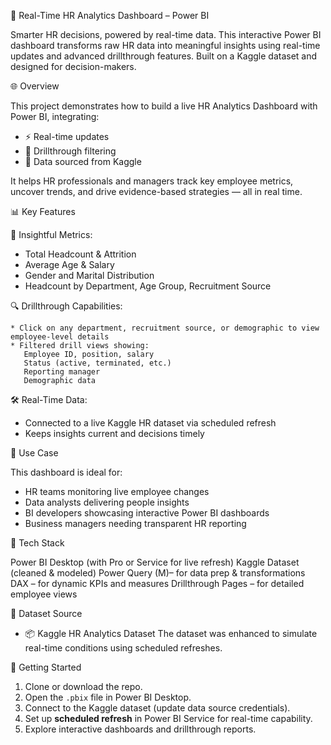👥 Real-Time HR Analytics Dashboard – Power BI

Smarter HR decisions, powered by real-time data.
This interactive Power BI dashboard transforms raw HR data into meaningful insights using real-time updates and advanced drillthrough features. Built on a Kaggle dataset and designed for decision-makers.

🌐 Overview

This project demonstrates how to build a live HR Analytics Dashboard with Power BI, integrating:

* ⚡ Real-time updates
* 🔎 Drillthrough filtering
* 📂 Data sourced from Kaggle

It helps HR professionals and managers track key employee metrics, uncover trends, and drive evidence-based strategies — all in real time.

📊 Key Features

 🧠 Insightful Metrics:

   * Total Headcount & Attrition
   * Average Age & Salary
   * Gender and Marital Distribution
   * Headcount by Department, Age Group, Recruitment Source

 🔍 Drillthrough Capabilities:

    * Click on any department, recruitment source, or demographic to view employee-level details
    * Filtered drill views showing:
       Employee ID, position, salary
       Status (active, terminated, etc.)
       Reporting manager
       Demographic data

🛠 Real-Time Data:

* Connected to a live Kaggle HR dataset via scheduled refresh
* Keeps insights current and decisions timely

💼 Use Case

This dashboard is ideal for:

* HR teams monitoring live employee changes
* Data analysts delivering people insights
* BI developers showcasing interactive Power BI dashboards
* Business managers needing transparent HR reporting

📁 Tech Stack

Power BI Desktop (with Pro or Service for live refresh)
Kaggle Dataset (cleaned & modeled)
Power Query (M)– for data prep & transformations
DAX – for dynamic KPIs and measures
Drillthrough Pages – for detailed employee views

🧪 Dataset Source

* 📦 Kaggle HR Analytics Dataset
The dataset was enhanced to simulate real-time conditions using scheduled refreshes.

 🚀 Getting Started

1. Clone or download the repo.
2. Open the `.pbix` file in Power BI Desktop.
3. Connect to the Kaggle dataset (update data source credentials).
4. Set up **scheduled refresh** in Power BI Service for real-time capability.
5. Explore interactive dashboards and drillthrough reports.


